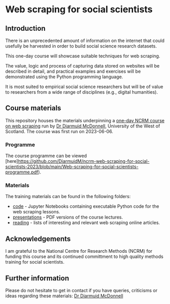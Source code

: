 # Web scraping for social scientists

## Introduction

There is an unprecedented amount of information on the internet that could usefully be harvested in order to build social science research datasets.

This one-day course will showcase suitable techniques for web scraping.

The value, logic and process of capturing data stored on websites will be described in detail, and practical examples and exercises will be demonstrated using the Python programming language.

It is most suited to empirical social science researchers but will be of value to researchers from a wide range of disciplines (e.g., digital humanities).

## Course materials

This repository houses the materials underpinning a [one-day NCRM course on web scraping](https://www.ncrm.ac.uk/training/show.php?article=12808) run by [Dr Diarmuid McDonnell](https://www.uws.ac.uk/staff-directory/diarmuid-mcdonnell/), University of the West of Scotland. The course was first run on 2023-06-06.

### Programme

The course programme can be viewed [here]https://github.com/DiarmuidM/ncrm-web-scraping-for-social-scientists-2023/blob/main/Web-scraping-for-social-scientists-programme.pdf).

### Materials

The training materials can be found in the following folders:
* [code](./code) - Jupyter Notebooks containing executable Python code for the web scraping lessons.
* [presentations](./presentations) - PDF versions of the course lectures.
* [reading](./reading) - lists of interesting and relevant web scraping online articles.

## Acknowledgements

I am grateful to the National Centre for Research Methods (NCRM) for funding this course and its continued committment to high quality methods training for social scientists.

## Further information

Please do not hesitate to get in contact if you have queries, criticisms or ideas regarding these materials: [Dr Diarmuid McDonnell](mailto:diarmuid.mcdonnell@uws.ac.uk)
